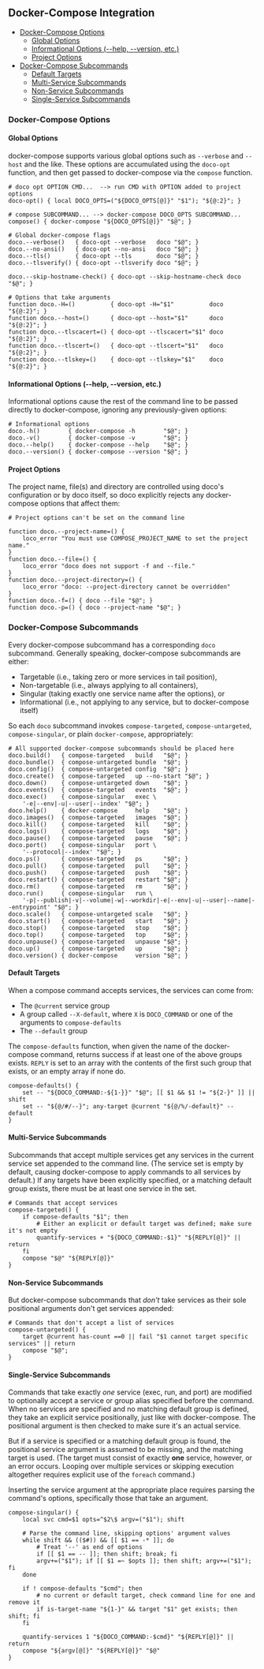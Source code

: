 ## Docker-Compose Integration

<!-- toc -->

- [Docker-Compose Options](#docker-compose-options)
  * [Global Options](#global-options)
  * [Informational Options (--help, --version, etc.)](#informational-options---help---version-etc)
  * [Project Options](#project-options)
- [Docker-Compose Subcommands](#docker-compose-subcommands)
  * [Default Targets](#default-targets)
  * [Multi-Service Subcommands](#multi-service-subcommands)
  * [Non-Service Subcommands](#non-service-subcommands)
  * [Single-Service Subcommands](#single-service-subcommands)

<!-- tocstop -->

### Docker-Compose Options

#### Global Options

docker-compose supports various global options such as `--verbose` and `--host` and the like.  These options are accumulated using the `doco-opt` function, and then get passed to docker-compose via the `compose` function.

```shell
# doco opt OPTION CMD...  --> run CMD with OPTION added to project options
doco-opt() { local DOCO_OPTS=("${DOCO_OPTS[@]}" "$1"); "${@:2}"; }

# compose SUBCOMMAND... --> docker-compose DOCO_OPTS SUBCOMMAND...
compose() { docker-compose "${DOCO_OPTS[@]}" "$@"; }

# Global docker-compose flags
doco.--verbose()   { doco-opt --verbose   doco "$@"; }
doco.--no-ansi()   { doco-opt --no-ansi   doco "$@"; }
doco.--tls()       { doco-opt --tls       doco "$@"; }
doco.--tlsverify() { doco-opt --tlsverify doco "$@"; }

doco.--skip-hostname-check() { doco-opt --skip-hostname-check doco "$@"; }

# Options that take arguments
function doco.-H=()          { doco-opt -H="$1"          doco "${@:2}"; }
function doco.--host=()      { doco-opt --host="$1"      doco "${@:2}"; }
function doco.--tlscacert=() { doco-opt --tlscacert="$1" doco "${@:2}"; }
function doco.--tlscert=()   { doco-opt --tlscert="$1"   doco "${@:2}"; }
function doco.--tlskey=()    { doco-opt --tlskey="$1"    doco "${@:2}"; }

```

#### Informational Options (--help, --version, etc.)

Informational options cause the rest of the command line to be passed directly to docker-compose, ignoring any previously-given options:

```shell
# Informational options
doco.-h()        { docker-compose -h        "$@"; }
doco.-v()        { docker-compose -v        "$@"; }
doco.--help()    { docker-compose --help    "$@"; }
doco.--version() { docker-compose --version "$@"; }

```

#### Project Options

The project name, file(s) and directory are controlled using doco's configuration or by doco itself, so doco explicitly rejects any docker-compose options that affect them:

```shell
# Project options can't be set on the command line

function doco.--project-name=() {
	loco_error "You must use COMPOSE_PROJECT_NAME to set the project name."
}
function doco.--file=() {
	loco_error "doco does not support -f and --file."
}
function doco.--project-directory=() {
	loco_error "doco: --project-directory cannot be overridden"
}
function doco.-f=() { doco --file "$@"; }
function doco.-p=() { doco --project-name "$@"; }

```

### Docker-Compose Subcommands

Every docker-compose subcommand has a corresponding `doco` subcommand.   Generally speaking, docker-compose subcommands are either:

* Targetable (i.e., taking zero or more services in tail position),
* Non-targetable (i.e., always applying to all containers),
* Singular (taking exactly one service name after the options), or
* Informational (i.e., not applying to any service, but to docker-compose itself)

So each `doco` subcommand invokes `compose-targeted`, `compose-untargeted`, `compose-singular`, or plain `docker-compose`, appropriately:

```shell
# All supported docker-compose subcommands should be placed here
doco.build()   { compose-targeted   build   "$@"; }
doco.bundle()  { compose-untargeted bundle  "$@"; }
doco.config()  { compose-untargeted config  "$@"; }
doco.create()  { compose-targeted   up --no-start "$@"; }
doco.down()    { compose-untargeted down    "$@"; }
doco.events()  { compose-targeted   events  "$@"; }
doco.exec()    { compose-singular   exec \
	'-e|--env|-u|--user|--index' "$@"; }
doco.help()    { docker-compose     help    "$@"; }
doco.images()  { compose-targeted   images  "$@"; }
doco.kill()    { compose-targeted   kill    "$@"; }
doco.logs()    { compose-targeted   logs    "$@"; }
doco.pause()   { compose-targeted   pause   "$@"; }
doco.port()    { compose-singular   port \
	'--protocol|--index' "$@"; }
doco.ps()      { compose-targeted   ps      "$@"; }
doco.pull()    { compose-targeted   pull    "$@"; }
doco.push()    { compose-targeted   push    "$@"; }
doco.restart() { compose-targeted   restart "$@"; }
doco.rm()      { compose-targeted   rm      "$@"; }
doco.run()     { compose-singular   run \
	'-p|--publish|-v|--volume|-w|--workdir|-e|--env|-u|--user|--name|--entrypoint' "$@"; }
doco.scale()   { compose-untargeted scale   "$@"; }
doco.start()   { compose-targeted   start   "$@"; }
doco.stop()    { compose-targeted   stop    "$@"; }
doco.top()     { compose-targeted   top     "$@"; }
doco.unpause() { compose-targeted   unpause "$@"; }
doco.up()      { compose-targeted   up      "$@"; }
doco.version() { docker-compose     version "$@"; }

```

#### Default Targets

When a compose command accepts services, the services can come from:

* The `@current` service group
* A group called `--X-default`, where `X` is `DOCO_COMMAND` or one of the arguments to `compose-defaults`
* The `--default` group

The `compose-defaults` function, when given the name of the docker-compose command, returns success if at least one of the above groups exists.  `REPLY` is set to an array with the contents of the first such group that exists, or an empty array if none do.

```shell
compose-defaults() {
	set -- "${DOCO_COMMAND:-${1-}}" "$@"; [[ $1 && $1 != "${2-}" ]] || shift
	set -- "${@/#/--}"; any-target @current "${@/%/-default}" --default
}
```

#### Multi-Service Subcommands

Subcommands that accept multiple services get any services in the current service set appended to the command line.  (The service set is empty by default, causing docker-compose to apply commands to all services by default.)  If any targets have been explicitly specified, or a matching default group exists, there must be at least one service in the set.

```shell
# Commands that accept services
compose-targeted() {
	if compose-defaults "$1"; then
		# Either an explicit or default target was defined; make sure it's not empty
		quantify-services + "${DOCO_COMMAND:-$1}" "${REPLY[@]}" || return
	fi
	compose "$@" "${REPLY[@]}"
}
```

#### Non-Service Subcommands

But docker-compose subcommands that *don't* take services as their sole positional arguments don't get services appended:

```shell
# Commands that don't accept a list of services
compose-untargeted() {
	target @current has-count ==0 || fail "$1 cannot target specific services" || return
	compose "$@";
}
```

#### Single-Service Subcommands

Commands that take exactly *one* service (exec, run, and port) are modified to optionally accept a service or group alias specified before the command.  When no services are specified and no matching default group is defined, they take an explicit service positionally, just like with docker-compose.  The positional argument is then checked to make sure it's an actual service.

But if a service is specified or a matching default group is found, the positional service argument is assumed to be missing, and the matching target is used.  (The target must consist of exactly **one** service, however, or an error occurs.  Looping over multiple services or skipping execution altogether requires explicit use of the `foreach` command.)

Inserting the service argument at the appropriate place requires parsing the command's options, specifically those that take an argument.

```shell
compose-singular() {
	local svc cmd=$1 opts=^$2\$ argv=("$1"); shift

	# Parse the command line, skipping options' argument values
	while shift && (($#)) && [[ $1 == -* ]]; do
		# Treat '--' as end of options
		if [[ $1 == -- ]]; then shift; break; fi
		argv+=("$1"); if [[ $1 =~ $opts ]]; then shift; argv+=("$1"); fi
	done

	if ! compose-defaults "$cmd"; then
		# no current or default target, check command line for one and remove it
		if is-target-name "${1-}" && target "$1" get exists; then shift; fi
	fi

	quantify-services 1 "${DOCO_COMMAND:-$cmd}" "${REPLY[@]}" || return
	compose "${argv[@]}" "${REPLY[@]}" "$@"
}

```